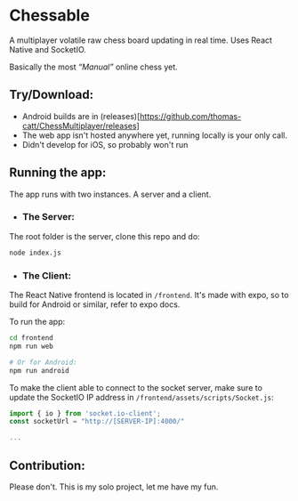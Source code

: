# Chessable

 A multiplayer volatile raw chess board updating in real time.
 Uses React Native and SocketIO.

Basically the most _“Manual”_ online chess yet.

## Try/Download:
- Android builds are in (releases)[https://github.com/thomas-catt/ChessMultiplayer/releases]
- The web app isn't hosted anywhere yet, running locally is your only call.
- Didn't develop for iOS, so probably won't run


## Running the app:
The app runs with two instances. A server and a client.
- ### The Server:
The root folder is the server, clone this repo and do:

```bash
node index.js
```
- ### The Client:
The React Native frontend is located in `/frontend`. It's made with expo, so to build for Android or similar, refer to expo docs.

To run the app:

```bash
cd frontend
npm run web

# Or for Android:
npm run android
```

To make the client able to connect to the socket server, make sure to update the SocketIO IP address in `/frontend/assets/scripts/Socket.js`:

```javascript
import { io } from 'socket.io-client';
const socketUrl = "http://[SERVER-IP]:4000/"

...
```

## Contribution:
Please don't. This is my solo project, let me have my fun.
